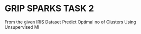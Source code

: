 # GRIP SPARKS TASK 2
 From the given IRIS Dataset Predict Optimal no of  Clusters  Using Unsupervised Ml 
